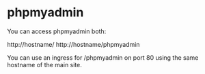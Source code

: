 # phpmyadmin

You can access phpmyadmin both:

http://hostname/
http://hostname/phpmyadmin

You can use an ingress for /phpmyadmin on port 80 using the same hostname of the main site.
